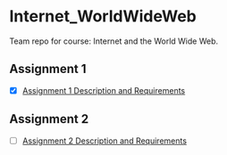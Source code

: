# Internet_WorldWideWeb
Team repo for course: Internet and the World Wide Web.

## Assignment 1
- [x] [Assignment 1 Description and Requirements](./Assignment1/Assignment1.md)

## Assignment 2
- [ ] [Assignment 2 Description and Requirements](./Assignment2/Assignment2.md)
